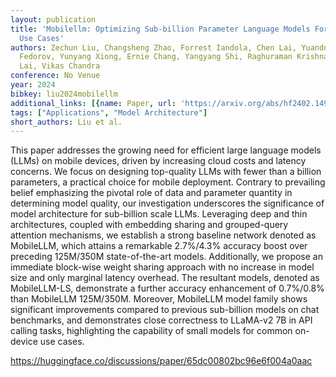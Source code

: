 ```yaml
---
layout: publication
title: 'Mobilellm: Optimizing Sub-billion Parameter Language Models For On-device
  Use Cases'
authors: Zechun Liu, Changsheng Zhao, Forrest Iandola, Chen Lai, Yuandong Tian, Igor
  Fedorov, Yunyang Xiong, Ernie Chang, Yangyang Shi, Raghuraman Krishnamoorthi, Liangzhen
  Lai, Vikas Chandra
conference: No Venue
year: 2024
bibkey: liu2024mobilellm
additional_links: [{name: Paper, url: 'https://arxiv.org/abs/hf2402.14905'}]
tags: ["Applications", "Model Architecture"]
short_authors: Liu et al.
---
```

This paper addresses the growing need for efficient large language models (LLMs) on mobile devices, driven by increasing cloud costs and latency concerns. We focus on designing top-quality LLMs with fewer than a billion parameters, a practical choice for mobile deployment. Contrary to prevailing belief emphasizing the pivotal role of data and parameter quantity in determining model quality, our investigation underscores the significance of model architecture for sub-billion scale LLMs. Leveraging deep and thin architectures, coupled with embedding sharing and grouped-query attention mechanisms, we establish a strong baseline network denoted as MobileLLM, which attains a remarkable 2.7%/4.3% accuracy boost over preceding 125M/350M state-of-the-art models. Additionally, we propose an immediate block-wise weight sharing approach with no increase in model size and only marginal latency overhead. The resultant models, denoted as MobileLLM-LS, demonstrate a further accuracy enhancement of 0.7%/0.8% than MobileLLM 125M/350M. Moreover, MobileLLM model family shows significant improvements compared to previous sub-billion models on chat benchmarks, and demonstrates close correctness to LLaMA-v2 7B in API calling tasks, highlighting the capability of small models for common on-device use cases.

https://huggingface.co/discussions/paper/65dc00802bc96e6f004a0aac